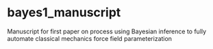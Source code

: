 # bayes1_manuscript
Manuscript for first paper on process using Bayesian inference to fully automate classical mechanics force field parameterization
